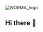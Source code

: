 
![NORMA_logo](https://github.com/user-attachments/assets/b5ae6344-abb1-4405-8ec7-187184cf9d1e)

## Hi there 👋

<!--
**Norma-VEP/Norma-VEP** is a ✨ _special_ ✨ repository because its `README.md` (this file) appears on your GitHub profile.

Here are some ideas to get you started:

- 🔭 I’m currently working on ...
- 🌱 I’m currently learning ...
- 👯 I’m looking to collaborate on ...
- 🤔 I’m looking for help with ...
- 💬 Ask me about ...
- 📫 How to reach me: ...
- 😄 Pronouns: ...
- ⚡ Fun fact: ...
-->
